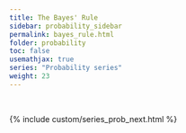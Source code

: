```yaml
---
title: The Bayes' Rule
sidebar: probability_sidebar
permalink: bayes_rule.html
folder: probability
toc: false
usemathjax: true
series: "Probability series"
weight: 23
---
```



<br>

{% include custom/series_prob_next.html %}
